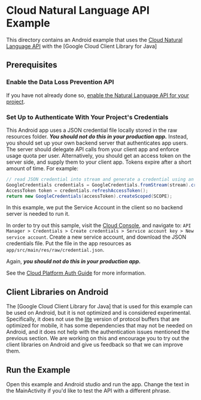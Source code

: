 # Cloud Natural Language API Example

This directory contains an Android example that uses the
[Cloud Natural Language API](https://cloud.google.com/natural-language/)
with the [Google Cloud Client Library for Java]

## Prerequisites

### Enable the Data Loss Prevention API

If you have not already done so,
[enable the Natural Language API for your project](https://cloud.google.com/natural-language/docs/quickstart-client-libraries).

### Set Up to Authenticate With Your Project's Credentials

This Android app uses a JSON credential file locally stored in the raw resources folder. 
***You should not do this in your production app.*** 
Instead, you should set up your own backend server that authenticates app users. 
The server should delegate API calls from your client app and enforce usage quota per user.
Alternatively, you should get an access token on the server side,
and supply them to your client app. Tokens expire after a short amount of time. For example:

```java
// read JSON credential into stream and generate a credential using an access token
GoogleCredentials credentials = GoogleCredentials.fromStream(stream).createScoped(SCOPE);
AccessToken token = credentials.refreshAccessToken();
return new GoogleCredentials(accessToken).createScoped(SCOPE);
```

In this example, we put the Service Account in the client so no backend server is needed 
to run it.

In order to try out this sample, visit the [Cloud Console](https://console.cloud.google.com/), and
navigate to:
`API Manager > Credentials > Create credentials > Service account key > New service account`.
Create a new service account, and download the JSON credentials file. Put the file in the app
resources as `app/src/main/res/raw/credential.json`.

Again, ***you should not do this in your production app.***

See the [Cloud Platform Auth Guide](https://cloud.google.com/docs/authentication#developer_workflow)
for more information.

## Client Libraries on Android

The [Google Cloud Client Library for Java] that is used for this example can be used on Android,
but it is not optimized and is considered experimental. Specifically, it does not use the 
[lite](https://github.com/google/protobuf/blob/master/java/lite.md) version of protocol buffers 
that are optimized for mobile, it has some dependencies that may not be needed on Android, and 
it does not help with the authentication issues mentioned the previous section. We are working 
on this and encourage you to try out the client libraries on Android and give us feedback so 
that we can improve them.

## Run the Example

Open this example and Android studio and run the app. Change the text in the MainActivity
if you'd like to test the API with a different phrase.
